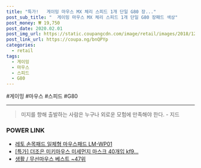 ```yaml
--- 
title: "특가!   게이밍 마우스 MX 체리 스피드 1개 단일 G80 장..." 
post_sub_title: "  게이밍 마우스 MX 체리 스피드 1개 단일 G80 장패드 색상" 
post_money: ₩ 19,750 
post_date: 2020.02.01 
post_img_url: https://static.coupangcdn.com/image/retail/images/2018/12/19/17/3/ace55958-1616-4300-ac10-aac82e2df7ee.jpg 
post_link_url: https://coupa.ng/bnQPYp 
categories: 
  - retail 
tags: 
  - 게이밍 
  - 마우스 
  - 스피드 
  - G80 
--- 
```

  #게이밍 #마우스 #스피드 #G80 
<hr> 

> 미지를 향해 출발하는 사람은 누구나 외로운 모험에 만족해야 한다. - 지드 


### POWER LINK

* <a href="https://blog.naver.com/fasyy4321/221785472725" target="_blank">레토 손목패드 일체형 마우스패드 LM-WP01</a>
* <a href="https://blog.naver.com/santokki14/221789207768" target="_blank">[특가] 더조은 미키마우스 미세먼지 마스크 40개입 kf9...</a>
* <a href="https://blog.naver.com/santokki14/221785260245" target="_blank">생활 / 무선마우스 베스트 ~47위</a>
